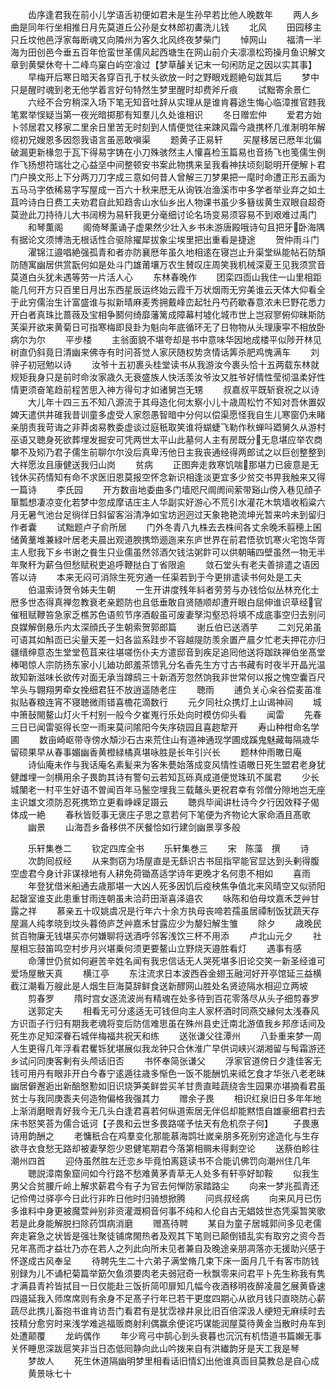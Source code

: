 <!-- { "loadSidebar": true } -->
　　齿序逢君我在前小儿学语舌初便如君未是生孙早若比他人晚数年
　　两人乡曲是同年行坐相推日月先莫道丘公孙是女林郎初畵洗儿钱
　　北风
　　田园移主只丘坟他邑浮家每断魂又向隣州为客久北风终夜梦柴门
　　悼网山
　　福清一半海为田创邑今垂五百年伧蛮世革儒风起西塘生在网山前介夫凛凛松筠操月鱼识解文章到黄檗休夸十二峰鸟窠白屿空飡过【梦草醵关记末一句闲防足之因以实其事】
　　早梅开后寒日暗天各穿百孔于杖头欲放一时之野眼戏题絶句跋其后
　　梦中只是醒时魂到老无他学着言好句特然生梦里醒时却费斧斤痕
　　试黜寄余景仁
　　六经不合穷稍深入场下笔无知音吐辞从实理从是谁肯暮途生悔心临漳推官韪我笔累举悮疑当第一夜光暗掷那有知羣儿久处谁相识
　　冬日赠宏仲
　　爱君方始卜邻居君又移家二里余日里苦无时刻到人情便觉往来踈风霜今歳携杯几淮淛明年解缆初兄嫂恩多因怨我语言虽恶敢嗔渠
　　题黄子正易轩
　　买屋移居已厯年北偏破漏更新椽忽于瓦下得易字铸在小刀殊骇然主人懽喜检玉篇易也音扬飞也笺儒生例作飞扬想符瑞壮之心益坚中间整顿安书案此物携来呈我看神扶顷刻聪明开便解卜君门户换文形上下分两刀刀字成三意如何昔人曾解三刀梦果把一麾时命遭正形五画为五马马字依稀易字写屋成一百六十秋来厯无从询铁冶渔溪市中多学者举业弃之如土苴吟诗白日费工夫劝君自此知趋舎山水仙乡出人物课书虽少多簮绂黄生双眼自超奇莫逊此刀持待儿大书阔榜为易轩我更分毫细讨论名场变易须容易不到艰难过禹门
　　和琴薫阁
　　阁倚琴薰诵子虚果然少壮入乡书未游唐殿哦诗句且把牙卧海隅有据论文须博浩无根话性合驱除擢犀拔象尘埃里把出重看是捷途
　　贺仲雨斗门
　　濯锦江邉唱絶强孤青和者亦防襄厯年虽久地相逺在寝岂止升渠堂纵能帖石防頽防随寓幽居供赏翫何如是处斗门雄莆壤万农生賛叹庄周笑我机械深夏王见我须赏音莫道白头犹未遇等劳一片活人心
　　东林春晚作
　　团栾四靣山我住一山里相距能几何开方只百里日月出东西星辰运终始云霞千万状烟雨无穷美谁云天体大仰看全于此穷儒治生计富盛谁与拟新晴麻麦秀拥戴峰峦起牡丹芍药歇春意浓未巳野花悉力开白者真珠比蔷薇及宝相争鬭何绮靡藩篱成障幕村墟化城市世上岂寂寥俯仰昧斯防芙渠开欲来黄菊日可指寒梅即艮卦为魁向年底循环无了日物物从头理康寜不相放卧病尔为尔
　　平步楼
　　主翁面貌不堪夸却是书中意味华因地成楼平似陟开林见树直仍斜竟日清幽来佛寺有时问荅觉人家厌随权势贪情话筭杀肥鸡愧满车
　　刘骍子初冠勉以诗
　　汝爷十五初裹头桂堂读书从我游汝今裹头恰十五两载东林就规矩我身只是前时命汝家歳久无衰盛族人快活羡汝爷汝又胜爷好情性莹彻温柔好性情更须奋笔趋前程苦思入神方得句才如诸舅岂无甥
　　叔嘉叔平既斩衰祝之以诗
　　大儿年十四三五不知八源流于其母造化何太察小儿十歳周松竹不知对吾休置奴婢天遣供井碓我昔训童多虚受人家怨愚智暗中分何以偿渠愿怪我自生儿寒窗仍未睹亲朋责我苛诲之非莽卤易教委虚谈过庭秖取笑谁将蝴蜨飞勒作秋蝉呌廼舅久从游村巫语又聴身死欲葬埋发掘安可凭两世太平山此墓何人主有房既分无息堪应举农商攀不及矧乃君子儒生前聊尔尔没后真卑汚他日主我丧通经得两郎试之以巨创整整到大祥愿汝且康健送我归山岗
　　贫病
　　正图奔走救寒饥喘那堪力已疲意是无钱休买药情知有命不求医旧恩莫报空怀念新识相逢淡更宜多少贫交书畀我触来又得一篇诗
　　李氏园
　　开方数亩地委曲多门墙咫尺阛阓间萦带谿山傍入巷见顔子箪瓢想凄凉变化若梦中忽成摩诘庄主人华副实好游心不荒引水灌花木筑墙收稻粱六月无暑气池台足徜徉日斜留客浴清净如宝坊迥迥过天象艳艳流坤光暂来吟未到留归作者囊
　　试黜题卢子俞所居
　　门外冬青八九株去去株间各丈余晚禾翦穂上囷储黄藳堆兼緑叶居老夫晨出观道腴携笻逦迤来东庐世界在前君悟欤饥寒火宅饱华胥主人慰我下乡书谢之飬生只业儒虽然邻酒欠钱沽粥飰可以供朝晡四壁虽然一物无半年聚秆为薪刍但愁赋税吏追呼鞭挞白丁省限逾
　　敛石堂头有老夫善排遣之语因答以诗
　　本来无闷可消除生死穷通一任渠若到于今更排遣读书何处是工夫
　　伯温索诗贺令姊夫生朝
　　一生开讲度残年紏者劳劳与办钱恰似丛林充化士厯多世态得真禅忽教衰老亲题防也且低垂敢自贤随顺却遭开眼白屈伸谁识草经官催租赋鞭笞急家乏樵苏色语煎节序酒殽虽可废妻孥沟壑恐将填不成底事空归去别问良媒解倒悬乐内太深顔氏子生朝索贺郭郎篇
　　谢丘伯已送酒芋
　　二刘兄弟虽可语其如斛靣已尖量天差一妇各监系跬步不容越隄防羡余置产晨夕忙老夫押花亦归疆缙绅意态生堂堂苞苴来往堪嗟伤仆夫方遣邸音到疾足追囘他送将跏趺禅伯坐髙堂棒喝惊人宗防扬东家小儿廸功郎羞茶馈乳分名香先生方寸古书藏有时夜半开晶光温故知新滋味长欲传对面无承当蹲鸱三十新酒芳忽然饷我非世常何以报之愧空囊百尺竿头与翺翔男牵女挽细君狂不放逍遥随老庄
　　聴雨
　　逋负关心籴谷偿麦苖准拟贴春粮连宵不寝聴微雨错喜檐花滴数行
　　元夕同社众携灯上山谒神祠
　　城中箫鼔閙鳌山灯火千村别一般今夕崔嵬行乐处向时模仿仰头看
　　闻雷
　　先春三日已闻雷驱得长空一雨来莫问隂阳今失序硗园且喜趂犂开
　　寿山种柑命名学圃
　　数亩崎岖带寺傍水頽沙石古来荒住山有道神通现学圃成蹊鬼魅藏每隔歳华留硕果早从春事媚幽香黄橙緑橘真堪咏胜是长年引兴长
　　题林仲雨皦日庵
　　诗仙庵未作与我话庵名素髪来为客朱甍始落成变风情性语皦日死生盟君老身犹健雌埋一剑横用余子畏韵其诗有警句云若知瓦砾真成道便觉珠玑不属君
　　少长城闉老一村平生好语不曽闻百年马鬛空埋我三载鼇头更祝君幸有邻僧分隙地岂无座主识雄文须防忍死携笻立更看峥嵘足蹑云
　　聴呉毕闻讲杜诗今夕行因效释子偈体成一絶
　　春秋皆贬事无褒庄子思之意若何下笔便为齐物论大家命酒且髙歌
　　幽景
　　山海吾乡备移供不厌餐恰如行建剑幽景享多般


　　乐轩集巻二
　　钦定四库全书
　　乐轩集巻三
　　宋　陈藻　撰
　　诗
　　次韵囘叔经
　　从来剽窃为场屋直是无繇识古书屈指罕能官显达到头剰得腹空虚君今身计非谋禄地有人耕免荷锄髙适学诗年更晚才名何患不相如
　　喜雨
　　年登犹借米船通去歳那堪一大凶人死多因饥后疫秧焦争值北来风晴空又似骄阳起罄室谁支此患重甘雨连朝虽未洽莳田渐喜泽邉农
　　咏陈和伯母坟嘉禾芝艸甘露之祥
　　慕亲五十叹姚虞况是行年六十余方执母丧啼若孺虽居禫制饭犹蔬天存屋漏人纯孝晓到坟头暮倚庐芝艸嘉禾甘露应少为嫠妇解生雏
　　除夕
　　歳晚民贫百物廉无钱堪买亦何嫌聊将送酒呼邻客浅饮三杯不用添
　　卢北山元夕
　　社屋相忘鼓笛鸣空村步月兴堪乗何须更要鳌山立野烧天邉胜看灯
　　遇事有感
　　命薄世仍贫如何避苦辛姓名闻有我忠信话无人哭死堪多旧论交笑一新圣经谁可爱场屋散天真
　　横江亭
　　东注流求日本波西吞金翅玉融河好开亭馆延三益横截江潮看万艘此是人烟生巨海莫辞鲜食送新醪网山胜处名贤迹隔水相迎立两坡
　　剪春罗
　　隋时宫女逐流波尚有精魂在处多待到百花零落尽从头子细剪春罗
　　送郭定夫
　　相看无可分逺适无可钱但向主人家杯酒时同燕交縁何太浅春风方识靣子行归有期我老魂将变后防信难思虽在殊州县史迁南北游值我乡邦彦话间及死生亦足知深眷石城伴梅福共祝天和练
　　送张谦父往潭州
　　八卦重来梦一周人生更得几年浮看君矍铄犹堪展似我龙钟只合休淮广早供词峡兴湖湘留与髩霜游还乡试问同庚客剰有头颅话旧否
　　书怀奉简张谦父
　　浮家官道傍日夕逢佳客无钱可用丹有眼非开白今春宁逺遁往歳多惭色一饭不能酬饥来祗乞食才华张八老老昧幽居僻邂逅出新醅慇懃如旧识烧笋美鲜尝买羊甘贵直畦蔬绕舎生园果亦堪摘看君虽贫士与我同庚袠夫何造物偏格我强其力
　　赠余子畏
　　相识红泉旧日多年年地上渐消磨眼青好我今无几头白逢君喜若何纵道索居无伴侣却能黙悟自雄豪细君扫去床书怒笑荅为儒合诋诃【子畏和云世多畏路嗟予怯天有危机奈子何】
　　子畏惠诗用韵酬之
　　老慵秖合在鸡羣变化那能慕海鹍壮嵗亲朋多死别穷途造化与生存欲寻衣食愁无路却被妻孥怨少恩健笔期君今落第相赒未得剩空论
　　送蔡伯畛往潮州四首
　　迎侍虽然胜左迁恋乡毕竟怕离筵读书不合能讥佛罚向潮州住几年
　　聴説漳南象窟间如今行路不愁难黄茅青草无人处多有轩亭好缷鞍
　　似我生男父合贫腰斤岭上解求薪君今有子为官去何惮防家踏路尘
　　向来一梦兆孤青还记伶俜过驿亭今日此行非昨日他时归骑想掀腾
　　问呉叔经病
　　向来风月已伤多谁料中身更被魔萱艸别非资灌溉桐音何事不纯和人伦自古无娼妓世态凭渠暂笑歌若是此身能解脱扫除药饵病消磨
　　赠髙待聘
　　某自为童子居城郭间多见老儒奔走窘急之状皆是强壮聚徒铺席閙热者及观其下笔则已颠倒错乱实有取穷之资今吾兄年髙而才益壮乃亦在若人之列此向所未见者兼自及晚途亲朋凋落亦无援助兴感于怀遂成古风奉呈
　　待聘先生二十六弟子满堂脩几束下床一面月几千有客市防钱别録为儿不诵杞菊篇举筯欠鱼须要肉老夫弱冠奇一秋飘零来问君平卜先生称我有隽才满县青衿皆拭目一日仅能赴三饭折简叩扉知几幅今夜酒移明夜醉凌晨乞展黄昏速四邉延我入师席席则有余身不足髙子行年已若干更度四期心从欲月钱只直晓防心薪蔬尽此携儿畜抱书谁肯访吾门看君有是犹霑禄井泉比旧百倍深汲人绠短无麻续时去技精分愈穷时来浅学难逃福贩商射利偶赢余便诧巧谋能润屋莫待黄金当散时舟车到处遭颠覆
　　龙屿偶作
　　年少弯弓中鹄心到头衰暮也沉沉有机悟道书篇嬾无事关怀睡思深跋扈笑非当日态低囘静向此山吟拨来自有洪纎韵牙是天工我是琴
　　梦故人
　　死生休道隔幽明梦里相看话旧情幻出他谁真靣目莫教总是自心成
　　黄景咏七十
